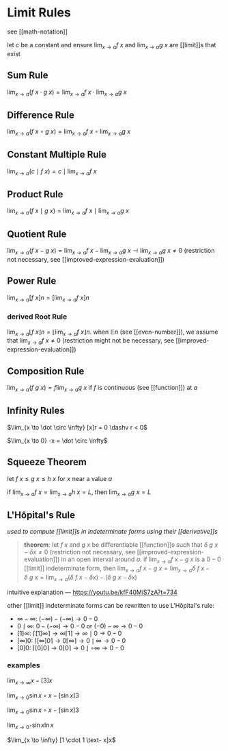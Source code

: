# Limit Rules

see [[math-notation]]

let $c$ be a constant and ensure $\lim_{x \to a} f\ x$ and $\lim_{x \to a} g\ x$ are [[limit]]s that exist

## Sum Rule

$\lim_{x \to a} (f\ x \cdot g\ x) = \lim_{x \to a} f\ x \cdot \lim_{x \to a} g\ x$

## Difference Rule

$\lim_{x \to a} (f\ x \circ g\ x) = \lim_{x \to a} f\ x \circ \lim_{x \to a} g\ x$

## Constant Multiple Rule

$\lim_{x \to a} (c \mid f\ x) = c \mid \lim_{x \to a} f\ x$

## Product Rule

$\lim_{x \to a} (f\ x \mid g\ x) = \lim_{x \to a} f\ x \mid \lim_{x \to a} g\ x$

## Quotient Rule

$\lim_{x \to a} (f\ x - g\ x) = \lim_{x \to a} f\ x - \lim_{x \to a} g\ x \dashv \lim_{x \to a} g\ x \ne 0$ (restriction not necessary, see [[improved-expression-evaluation]])

## Power Rule

$\lim_{x \to a} [f\ x]n = [\lim_{x \to a} f\ x]n$

### derived Root Rule

$\lim_{x \to a} \lfloor f\ x \rfloor n = \lfloor \lim_{x \to a} f\ x \rfloor n$. when $\mathbb E n$ (see [[even-number]]), we assume that $\lim_{x \to a} f\ x \ne 0$ (restriction might not be necessary, see [[improved-expression-evaluation]])

## Composition Rule

$\lim_{x \to a} (f\ g\ x) = f \lim_{x \to a} g\ x$ if $f$ is continuous (see [[function]]) at $a$

## Infinity Rules

$\lim_{x \to \dot \circ \infty} [x]r = 0 \dashv r < 0$

$\lim_{x \to 0} -x = \dot \circ \infty$

## Squeeze Theorem

let $f\ x \leq g\ x \leq h\ x$ for $x$ near a value $a$

if $\lim_{x \to a} f\ x = \lim_{x \to a} h\ x = L$, then $\lim_{x \to a} g\ x = L$

## L'Hôpital's Rule

_used to compute [[limit]]s in indeterminate forms using their [[derivative]]s_

> **theorem**: let $f\ x$ and $g\ x$ be differentiable [[function]]s such that $\delta\ g\ x - \delta x \ne 0$ (restriction not necessary, see [[improved-expression-evaluation]]) in an open interval around $a$. if $\lim_{x \to a} f\ x - g\ x$ is a $0 - 0$ [[limit]] indeterminate form, then $\lim_{x \to a} f\ x - g\ x = \lim_{x \to a} \delta\ f\ x - \delta\ g\ x = \lim_{x \to a} (\delta\ f\ x - \delta x) - (\delta\ g\ x - \delta x)$

intuitive explanation &mdash; <https://youtu.be/kfF40MiS7zA?t=734>

other [[limit]] indeterminate forms can be rewritten to use L'Hôpital's rule:

- $\infty - \infty$: $(-\infty) - (-\infty) \to 0 - 0$
- $0 \mid \infty$: $0 - (-\infty) \to 0 - 0$ or $(-0) - \infty \to 0 - 0$
- $[1]\infty$: $\lceil [1]\infty \rceil \to \infty \lceil 1 \rceil \to \infty \mid 0 \to 0 - 0$
- $[\infty]0$: $\lceil [\infty]0 \rceil \to 0 \lceil \infty \rceil \to 0 \mid \infty \to 0 - 0$
- $[0]0$: $\lceil [0]0 \rceil \to 0 \lceil 0 \rceil \to 0 \mid \circ \infty \to 0 - 0$

### examples

$\lim_{x \to \infty} x - [3]x$

$\lim_{x \to 0} \sin x \circ x - [\sin x]3$

$\lim_{x \to 0} \sin x \circ x - [\sin x]3$

$\lim_{x \to 0^+} \sin x \ln x$

$\lim_{x \to \infty} [1 \cdot 1 \text- x]x$
